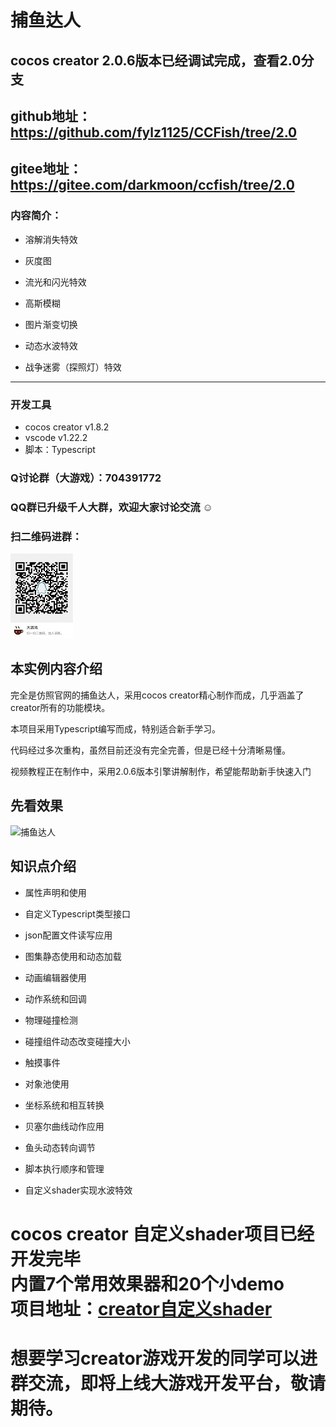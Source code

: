 # 捕鱼达人
## cocos creator 2.0.6版本已经调试完成，查看2.0分支
## github地址：https://github.com/fylz1125/CCFish/tree/2.0
## gitee地址： https://gitee.com/darkmoon/ccfish/tree/2.0


### 内容简介：

- 溶解消失特效

- 灰度图

- 流光和闪光特效

- 高斯模糊

- 图片渐变切换

- 动态水波特效

- 战争迷雾（探照灯）特效

----


### 开发工具

- cocos creator v1.8.2
- vscode v1.22.2
- 脚本：Typescript

### Q讨论群（大游戏）：704391772

### QQ群已升级千人大群，欢迎大家讨论交流 ☺
### 扫二维码进群：
![Q群704391772](screenshots/qqgroup.JPG)

## 本实例内容介绍

完全是仿照官网的捕鱼达人，采用cocos creator精心制作而成，几乎涵盖了creator所有的功能模块。

本项目采用Typescript编写而成，特别适合新手学习。

代码经过多次重构，虽然目前还没有完全完善，但是已经十分清晰易懂。

视频教程正在制作中，采用2.0.6版本引擎讲解制作，希望能帮助新手快速入门


## 先看效果

![捕鱼达人](screenshots/fish.gif)


## 知识点介绍

- 属性声明和使用

- 自定义Typescript类型接口

- json配置文件读写应用

- 图集静态使用和动态加载

- 动画编辑器使用

- 动作系统和回调

- 物理碰撞检测

- 碰撞组件动态改变碰撞大小

- 触摸事件

- 对象池使用

- 坐标系统和相互转换

- 贝塞尔曲线动作应用

- 鱼头动态转向调节

- 脚本执行顺序和管理

- 自定义shader实现水波特效

# cocos creator 自定义shader项目已经开发完毕<br>内置7个常用效果器和20个小demo<br>项目地址：[creator自定义shader](https://github.com/fylz1125/ShaderDemos)

# 想要学习creator游戏开发的同学可以进群交流，即将上线大游戏开发平台，敬请期待。

